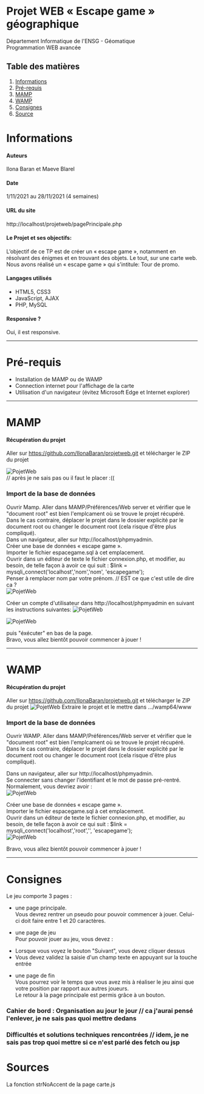 Projet WEB « Escape game » géographique 
=======
Département Informatique de l'ENSG - Géomatique   
Programmation WEB avancée

## Table des matières
1. [Informations](#Informations)
2. [Pré-requis](#Pré-requis)
3. [MAMP](#MAMP)
4. [WAMP](#WAMP)
5. [Consignes](#Consignes)
6. [Source](####Sources)

# Informations
#### Auteurs
Ilona Baran et Maeve Blarel
#### Date
1/11/2021 au 28/11/2021 (4 semaines)
#### URL du site
http://localhost/projetweb/pagePrincipale.php
#### Le Projet et ses objectifs:
L’objectif de ce TP est de créer un « escape game », notamment en résolvant des énigmes et en trouvant 
des objets. Le tout, sur une carte web.
Nous avons réalisé un « escape game » qui s'intitule: Tour de promo.
#### Langages utilisés
+ HTML5, CSS3
+ JavaScript, AJAX
+ PHP, MySQL
#### Responsive ?
Oui, il est responsive.

***

# Pré-requis
+ Installation de MAMP ou de WAMP  
+ Connection internet pour l'affichage de la carte  
+ Utilisation d'un navigateur (évitez Microsoft Edge et Internet explorer)

***

# MAMP

#### Récupération du projet #
Aller sur https://github.com/IlonaBaran/projetweb.git et télécharger le ZIP du projet 

![PojetWeb](images/readme/telechargementProjet.png)   
// après je ne sais pas ou il faut le placer :((

### Import de la base de données #
Ouvrir Mamp. 
Aller dans MAMP/Préférences/Web server et vérifier que le "document root" est bien l'emplcament où se trouve le projet récupéré. Dans le cas contraire, déplacer le projet dans le dossier explicité par le document root ou changer le document root (cela risque d'être plus compliqué).  
Dans un navigateur, aller sur http://localhost/phpmyadmin.  
Créer une base de données « escape game ».  
Importer le fichier espacegame.sql à cet emplacement.  
Ouvrir dans un éditeur de texte le fichier connexion.php, et modifier, au besoin, de telle façon à avoir ce qui suit : $link = mysqli_connect('localhost','nom','nom', 'escapegame');   
Penser à remplacer nom par votre prénom. // EST ce que c'est utile de dire ca ?    
![PojetWeb](images/readme/connexionBDDMAMP.png)  

Créer un compte d'utilisateur dans http://localhost/phpmyadmin en suivant les instructions suivantes:
![PojetWeb](images/readme/ajouterCompteBDDMAMP.png)

![PojetWeb](images/readme/creationCompteBDDMAMP.png)

puis "éxécuter" en bas de la page.  
Bravo, vous allez bientôt pouvoir commencer à jouer !

***

# WAMP 

#### Récupération du projet #
Aller sur https://github.com/IlonaBaran/projetweb.git et télécharger le ZIP du projet 
![PojetWeb](images/readme/telechargementProjet.png)
Extraire le projet et le mettre dans .../wamp64/www

### Import de la base de données #
Ouvrir WAMP. 
Aller dans MAMP/Préférences/Web server et vérifier que le "document root" est bien l'emplcament où se trouve le projet récupéré. Dans le cas contraire, déplacer le projet dans le dossier explicité par le document root ou changer le document root (cela risque d'être plus compliqué).  

Dans un navigateur, aller sur http://localhost/phpmyadmin.  
Se connecter sans changer l'identifiant et le mot de passe pré-rentré. Normalement, vous devriez avoir :   
![PojetWeb](images/readme/phpmyadminAccueil.png)

Créer une base de données « escape game ».   
Importer le fichier espacegame.sql à cet emplacement.   
Ouvrir dans un éditeur de texte le fichier connexion.php, et modifier, au besoin, de telle façon à avoir ce qui suit : $link = mysqli_connect('localhost','root','', 'escapegame');   
![PojetWeb](images/readme/ajouterCompteBDDMAMP.png)

Bravo, vous allez bientôt pouvoir commencer à jouer !

***

# Consignes
Le jeu comporte 3 pages :   
- une page principale.   
Vous devrez rentrer un pseudo pour pouvoir commencer à jouer. Celui-ci doit faire entre 1 et 20 caractères.   

- une page de jeu   
Pour pouvoir jouer au jeu, vous devez :   

+ Lorsque vous voyez le bouton "Suivant", vous devez cliquer dessus   
+ Vous devez validez la saisie d'un champ texte en appuyant sur la touche entrée

- une page de fin   
Vous pourrez voir le temps que vous avez mis à réaliser le jeu ainsi que votre position par rapport aux autres joueurs.  
Le retour à la page principale est permis grâce à un bouton. 


### Cahier de bord : Organisation au jour le jour // ca j'aurai pensé l'enlever, je ne sais pas quoi mettre dedans 

### Difficultés et solutions techniques rencontrées // idem, je ne sais pas trop quoi mettre si ce n'est parlé des fetch ou jsp

# Sources
La fonction strNoAccent de la page carte.js
